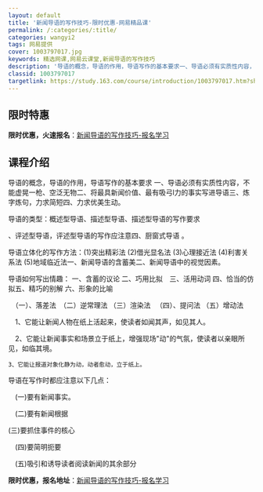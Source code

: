 ```yaml
---
layout: default
title: '新闻导语的写作技巧-限时优惠-网易精品课'
permalink: /:categories/:title/
categories: wangyi2
tags: 网易提供
cover: 1003797017.jpg
keywords: 精选网课,网易云课堂,新闻导语的写作技巧
description: '导语的概念，导语的作用，导语写作的基本要求一、导语必须有实质性内容，不能虚晃一枪、空泛无物二、将最具新闻价值、最有吸弓l'
classid: 1003797017
targetlink: https://study.163.com/course/introduction/1003797017.htm?share=1&shareId=1025206652&utm_campaign=share&utm_medium=iphoneShare&utm_source=&utm_u=1025206652
---
```


## 限时特惠

**限时优惠，火速报名**：[新闻导语的写作技巧-报名学习](https://study.163.com/course/introduction/1003797017.htm?share=1&shareId=1025206652&utm_campaign=share&utm_medium=iphoneShare&utm_source=&utm_u=1025206652)

## 课程介绍

导语的概念，导语的作用，导语写作的基本要求 一、导语必须有实质性内容，不能虚晃一枪、空泛无物二、将最具新闻价值、最有吸弓l力的事实写进导语三、炼字炼句，力求简短四、力求优美生动。

导语的类型：概述型导语、描述型导语、描述型导语的写作要求 

、评述型导语，评述型导语的写作应注意四、厨窗式导语 。

导语立体化的写作方法：(1)突出精彩法 (2)借光显名法 (3)心理接近法 (4)利害关系法 (5)地域临近法一、新闻导语的含蓄美二、新闻导语中的视觉因素。

导语如何写出情趣： 一、含蓄的议论   二、巧用比拟　三、活用动词   四、恰当的仿拟五、精巧的别解  六、形象的比喻 

  　（一）、落差法　（二）逆常理法    （三）渲染法  　（四）、提问法       （五）增动法 

　1、它能让新闻人物在纸上活起来，使读者如闻其声，如见其人。

　2、它能让新闻事实和场景立于纸上，增强现场"动"的气氛，使读者以亲眼所见，如临其境。

    3、它能让报道对象化静为动，动者愈动，立于纸上。

  导语在写作时都应注意以下几点：

　(一)要有新闻事实。

　(二)要有新闻根据　

   (三)要抓住事件的核心

　(四)要简明扼要

　(五)吸引和诱导读者阅读新闻的其余部分

**限时优惠，报名地址**：[新闻导语的写作技巧-报名学习](https://study.163.com/course/introduction/1003797017.htm?share=1&shareId=1025206652&utm_campaign=share&utm_medium=iphoneShare&utm_source=&utm_u=1025206652)


